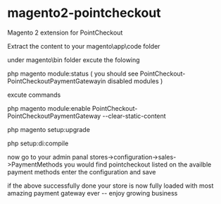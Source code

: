# magento2-pointcheckout
Magento 2 extension for PointCheckout

Extract the content to your magento\app\code folder 

under magento\bin folder excute the folowing 

php magento module:status ( you should see PointCheckout-PointCheckoutPaymentGatewayin disabled modules )

excute commands

php magento module:enable PointCheckout-PointCheckoutPaymentGateway --clear-static-content

php magento setup:upgrade 

php setup:di:compile 

now go to your admin panal stores->configuration->sales->PaymentMethods you would find pointcheckout listed on the availble payment methods 
enter the configuration and save 


if the above successfully done your store is now fully loaded with most amazing payment gateway ever -- enjoy growing business 


